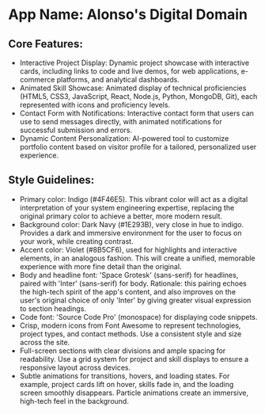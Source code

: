 # **App Name**: Alonso's Digital Domain

## Core Features:

- Interactive Project Display: Dynamic project showcase with interactive cards, including links to code and live demos, for web applications, e-commerce platforms, and analytical dashboards.
- Animated Skill Showcase: Animated display of technical proficiencies (HTML5, CSS3, JavaScript, React, Node.js, Python, MongoDB, Git), each represented with icons and proficiency levels.
- Contact Form with Notifications: Interactive contact form that users can use to send messages directly, with animated notifications for successful submission and errors.
- Dynamic Content Personalization: AI-powered tool to customize portfolio content based on visitor profile for a tailored, personalized user experience.

## Style Guidelines:

- Primary color: Indigo (#4F46E5). This vibrant color will act as a digital interpretation of your system engineering expertise, replacing the original primary color to achieve a better, more modern result.
- Background color: Dark Navy (#1E293B), very close in hue to indigo. Provides a dark and immersive environment for the user to focus on your work, while creating contrast.
- Accent color: Violet (#8B5CF6), used for highlights and interactive elements, in an analogous fashion. This will create a unified, memorable experience with more fine detail than the original.
- Body and headline font: 'Space Grotesk' (sans-serif) for headlines, paired with 'Inter' (sans-serif) for body. Rationale: this pairing echoes the high-tech spirit of the app's content, and also improves on the user's original choice of only 'Inter' by giving greater visual expression to section headings.
- Code font: 'Source Code Pro' (monospace) for displaying code snippets.
- Crisp, modern icons from Font Awesome to represent technologies, project types, and contact methods. Use a consistent style and size across the site.
- Full-screen sections with clear divisions and ample spacing for readability. Use a grid system for project and skill displays to ensure a responsive layout across devices.
- Subtle animations for transitions, hovers, and loading states. For example, project cards lift on hover, skills fade in, and the loading screen smoothly disappears. Particle animations create an immersive, high-tech feel in the background.